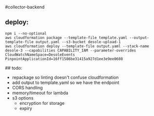 #collector-backend

## deploy:

```
npm i --no-optional
aws cloudformation package --template-file template.yaml --output-template-file output.yaml --s3-bucket desole-upload-1
aws cloudformation deploy --template-file output.yaml --stack-name desole-3 --capabilities CAPABILITY_IAM --parameter-overrides CloudWatchNameSpace=DesoleEvents PinpointApplicationId=16ff1586be31415a927d1ee3e9ee0608
```

## todo:

* repackage so linting doesn't confuse cloudformation
* add output to template.yaml so we have the endpoint
* CORS handling
* memory/timeout for lambda
* s3 options
  * encryption for storage
  * expiry


